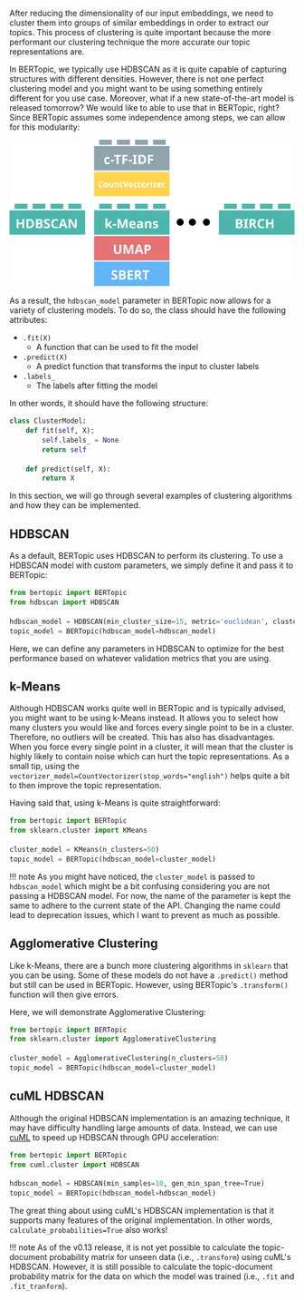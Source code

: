 After reducing the dimensionality of our input embeddings, we need to cluster them into groups of similar embeddings in order to extract our topics. 
This process of clustering is quite important because the more performant our clustering technique the more accurate our topic representations are.

In BERTopic, we typically use HDBSCAN as it is quite capable of capturing structures with different densities. However, there is not one perfect 
clustering model and you might want to be using something entirely different for you use case. Moreover, what if a new state-of-the-art model 
is released tomorrow? We would like to able to use that in BERTopic, right? Since BERTopic assumes some independence among steps, we can allow for this modularity:

<p align=center>
<img src="clustering.svg">
<p>


As a result, the `hdbscan_model` parameter in BERTopic now allows for a variety of clustering models. To do so, the class should have 
the following attributes:
 
* `.fit(X)`  
    * A function that can be used to fit the model
* `.predict(X)` 
    * A predict function that transforms the input to cluster labels
* `.labels_`
    * The labels after fitting the model


In other words, it should have the following structure:

```python
class ClusterModel:
    def fit(self, X):
        self.labels_ = None
        return self
    
    def predict(self, X):
        return X
```

In this section, we will go through several examples of clustering algorithms and how they can be implemented.  


## **HDBSCAN**
As a default, BERTopic uses HDBSCAN to perform its clustering. To use a HDBSCAN model with custom parameters, 
we simply define it and pass it to BERTopic:

```python
from bertopic import BERTopic
from hdbscan import HDBSCAN

hdbscan_model = HDBSCAN(min_cluster_size=15, metric='euclidean', cluster_selection_method='eom', prediction_data=True)
topic_model = BERTopic(hdbscan_model=hdbscan_model)
```

Here, we can define any parameters in HDBSCAN to optimize for the best performance based on whatever validation metrics that you are using. 

## **k-Means**
Although HDBSCAN works quite well in BERTopic and is typically advised, you might want to be using k-Means instead. 
It allows you to select how many clusters you would like and forces every single point to be in a cluster. Therefore, no 
outliers will be created. This has also has disadvantages. When you force every single point in a cluster, it will mean 
that the cluster is highly likely to contain noise which can hurt the topic representations. As a small tip, using 
the `vectorizer_model=CountVectorizer(stop_words="english")` helps quite a bit to then improve the topic representation. 

Having said that, using k-Means is quite straightforward:

```python
from bertopic import BERTopic
from sklearn.cluster import KMeans

cluster_model = KMeans(n_clusters=50)
topic_model = BERTopic(hdbscan_model=cluster_model)
```

!!! note
    As you might have noticed, the `cluster_model` is passed to `hdbscan_model` which might be a bit confusing considering 
    you are not passing a HDBSCAN model. For now, the name of the parameter is kept the same to adhere to the current 
    state of the API. Changing the name could lead to deprecation issues, which I want to prevent as much as possible. 

## **Agglomerative Clustering**
Like k-Means, there are a bunch more clustering algorithms in `sklearn` that you can be using. Some of these models do 
not have a `.predict()` method but still can be used in BERTopic. However, using BERTopic's `.transform()` function 
will then give errors. 

Here, we will demonstrate Agglomerative Clustering:


```python
from bertopic import BERTopic
from sklearn.cluster import AgglomerativeClustering

cluster_model = AgglomerativeClustering(n_clusters=50)
topic_model = BERTopic(hdbscan_model=cluster_model)
```


## **cuML HDBSCAN**

Although the original HDBSCAN implementation is an amazing technique, it may have difficulty handling large amounts of data. Instead, 
we can use [cuML](https://rapids.ai/start.html#rapids-release-selector) to speed up HDBSCAN through GPU acceleration:

```python
from bertopic import BERTopic
from cuml.cluster import HDBSCAN

hdbscan_model = HDBSCAN(min_samples=10, gen_min_span_tree=True)
topic_model = BERTopic(hdbscan_model=hdbscan_model)
```

The great thing about using cuML's HDBSCAN implementation is that it supports many features of the original implementation. In other words, 
`calculate_probabilities=True` also works!

!!! note
    As of the v0.13 release, it is not yet possible to calculate the topic-document probability matrix for unseen data (i.e., `.transform`) using cuML's HDBSCAN. 
    However, it is still possible to calculate the topic-document probability matrix for the data on which the model was trained (i.e., `.fit` and `.fit_tranform`).